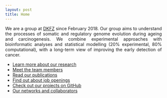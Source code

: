 ```yaml
---
layout: post
title: Home
---
```

<!--
<p class="message">
  <img src='{{"/public/group.jpg" | absolute_url}}' width="500" height="325" class="image_center"/>
</p>
-->
<p align="justify">We are a group at <a href="https://www.dkfz.de/en/somatische-evolution-frueherkennung/index.php">DKFZ</a> since February 2018. Our group aims to understand the processes of somatic and regulatory genome evolution during ageing and carcinogenesis. We combine experimental approaches with bioinformatic analyses and statistical modelling (20% experimental, 80% computational), with a long-term view of improving the early detection of cancer.</p>

* [Learn more about our research](https://goncalves-lab.github.io/about/)
* [Meet the team members](https://goncalves-lab.github.io/people/)
* [Read our publications](https://goncalves-lab.github.io/publications/)
* [Find out about job openings](https://goncalves-lab.github.io/jobs/)
* [Check out our projects on GitHub](https://github.com/goncalves-lab)
* [Our networks and collaborators](https://goncalves-lab.github.io/collaborators/)
